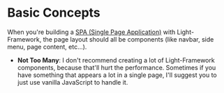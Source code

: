 # Basic Concepts
When you're building a [SPA (Single Page Application)](https://en.wikipedia.org/wiki/Single-page_application) with Light-Framework, the page layout should all be components (like navbar, side menu, page content, etc...).

* **Not Too Many**: I don't recommend creating a lot of Light-Framework components, because that'll hurt the performance. Sometimes if you have something that appears a lot in a single page, I'll suggest you to just use vanilla JavaScript to handle it.
